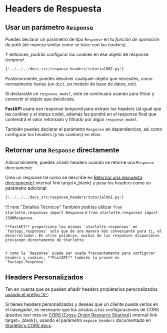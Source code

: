 # Headers de Respuesta

## Usar un parámetro `Response`

Puedes declarar un parámetro de tipo `Response` en tu *función de operación de path* (de manera similar como se hace con las cookies).

Y entonces, podrás configurar las cookies en ese objeto de response *temporal*.

```Python hl_lines="1  7-8"
{!../../../docs_src/response_headers/tutorial002.py!}
```

Posteriormente, puedes devolver cualquier objeto que necesites, como normalmente harías (un `dict`, un modelo de base de datos, etc).

Si declaraste un `response_model`, este se continuará usando para filtrar y convertir el objeto que devolviste.

**FastAPI** usará ese response *temporal* para extraer los headers (al igual que las cookies y el status code), además las pondrá en el response final que contendrá el valor retornado y filtrado por algún `response_model`.

También puedes declarar el parámetro `Response` en dependencias, así como configurar los headers (y las cookies) en ellas.


## Retornar una `Response` directamente

Adicionalmente, puedes añadir headers cuando se retorne una `Response` directamente.

Crea un response tal como se describe en [Retornar una respuesta directamente](response-directly.md){.internal-link target=_blank} y pasa los headers como un parámetro adicional:

```Python hl_lines="10-12"
{!../../../docs_src/response_headers/tutorial001.py!}
```

!!! note "Detalles Técnicos"
    También podrías utilizar `from starlette.responses import Response` o `from starlette.responses import JSONResponse`.

    **FastAPI** proporciona las mismas `starlette.responses` en `fastapi.responses` sólo que de una manera más conveniente para ti, el desarrollador. En otras palabras, muchas de las responses disponibles provienen directamente de Starlette.


    Y como la `Response` puede ser usada frecuentemente para configurar headers y cookies, **FastAPI** también la provee en `fastapi.Response`.

## Headers Personalizados

Ten en cuenta que se pueden añadir headers propietarios personalizados <a href="https://developer.mozilla.org/en-US/docs/Web/HTTP/Headers" class="external-link" target="_blank">usando el prefijo 'X-'</a>.

Si tienes headers personalizados y deseas que un cliente pueda verlos en el navegador, es necesario que los añadas a tus configuraciones de CORS (puedes leer más en [CORS (Cross-Origin Resource Sharing)](../tutorial/cors.md){.internal-link target=_blank}), usando el parámetro `expose_headers` documentado en <a href="https://www.starlette.io/middleware/#corsmiddleware" class="external-link" target="_blank">Starlette's CORS docs</a>.
